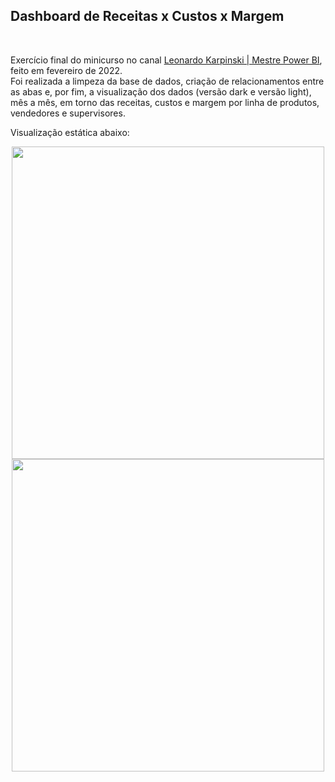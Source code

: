 
<h2>Dashboard de Receitas x Custos x Margem</h2> <br>

Exercício final do minicurso no canal [Leonardo Karpinski | Mestre Power BI](https://www.youtube.com/c/AprendaPowerBI), feito em fevereiro de 2022.<br>
Foi realizada a limpeza da base de dados, criação de relacionamentos entre as abas e, por fim, a visualização dos dados (versão dark e versão light), mês a mês, em torno das receitas, custos e margem por linha de produtos, vendedores e supervisores.

Visualização estática abaixo:<br>
<div align ="center"> 
  <img src = "https://user-images.githubusercontent.com/83142938/157784776-9e975d2b-3158-4efe-9fa8-f63f32dc408c.png" width ="500px"/>
  <img src = "https://user-images.githubusercontent.com/83142938/157784386-346b06b6-81e8-4654-878d-2f0beb1f38ac.png" width ="500px"/>
</div>

